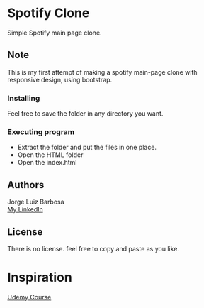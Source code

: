 # Spotify Clone

Simple Spotify main page clone.

## Note

This is my first attempt of making a spotify main-page clone with responsive design, using bootstrap. 

### Installing

Feel free to save the folder in any directory you want.

### Executing program

- Extract the folder and put the files in one place.
- Open the HTML folder
- Open the index.html

## Authors

Jorge Luiz Barbosa  
[My LinkedIn](https://www.linkedin.com/in/jorge-luiz-barbosa-908b5912a/)

## License

There is no license. feel free to copy and paste as you like.

# Inspiration

[Udemy Course](https://www.udemy.com/course/web-completo/)
